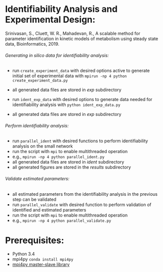 # Identifiability Analysis and Experimental Design:

Srinivasan, S., Cluett, W. R., Mahadevan, R., A scalable method for parameter identification in kinetic models of metabolism using steady state data, Bioinformatics, 2019.

###### Generating *in silico* data for identifiability analysis:
- run `create_experiment_data` with desired options active to generate initial set of experimental data with `mpirun -np 4 python create_experiment_data.py`
- all generated data files are stored in *exp* subdirectory

- run `ident_exp_data` with desired options to generate data needed for identifiability analysis with 
`python ident_exp_data.py`
- all generated data files are stored in *exp* subdirectory

###### Perform identifiability analysis:
- run `parallel_ident` with desired functions to perform identifiability analysis on the small network
- run the script with `mpi` to enable multithreaded operation
- e.g., `mpirun -np 4 python parallel_ident.py`
- all generated data files are stored in *ident* subdirectory
- all generated figures are stored in the *results* subdirectory

###### Validate estimated parameters:
- all estimated parameters from the identifiability analysis in the previous step can be validated
- run `parallel_validate` with desired function to perform validation of identified and estimated parameters
- run the script with `mpi` to enable multithreaded operation
- e.g., `mpirun -np 4 python parallel_validate.py`

# Prerequisites:
- Python 3.4
- mpi4py `conda install mpi4py`
- [mpi4py master-slave library](https://github.com/luca-s/mpi-master-slave) 